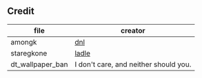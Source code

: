 ## Credit

| file               | creator                                 |
| -----              | -------                                 |
| amongk             | [dnl](https://github.com/dnl32)         |
| staregkone         | [ladle](https://github.com/mlvzk)       |
| dt_wallpaper_ban   | I don't care, and neither should you.   |
